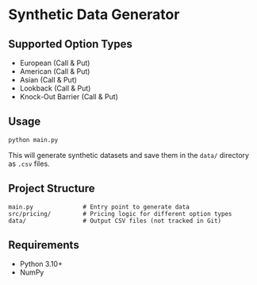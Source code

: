 # Synthetic Data Generator

## Supported Option Types

- European (Call & Put)
- American (Call & Put)
- Asian (Call & Put)
- Lookback (Call & Put)
- Knock-Out Barrier (Call & Put)

## Usage

```bash
python main.py
````

This will generate synthetic datasets and save them in the `data/` directory as `.csv` files.

## Project Structure

```
main.py              # Entry point to generate data
src/pricing/         # Pricing logic for different option types
data/                # Output CSV files (not tracked in Git)
```

## Requirements

* Python 3.10+
* NumPy

